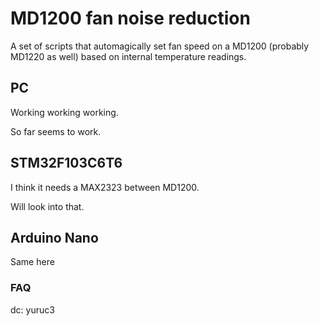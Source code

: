 # MD1200 fan noise reduction 

A set of scripts that automagically set fan speed on a MD1200 (probably MD1220 as well) based on internal temperature readings.

## PC

Working working working. 

So far seems to work.

## STM32F103C6T6

I think it needs a MAX2323 between MD1200.

Will look into that.

## Arduino Nano

Same here


### FAQ

dc: yuruc3